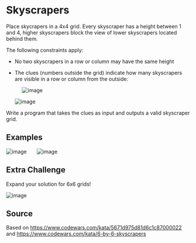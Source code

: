 # Skyscrapers
Place skycrapers in a 4x4 grid. Every skyscraper has a height between 1 and 4, higher skyscrapers block the view of lower skyscrapers located behind them.

The following constraints apply:
- No two skyscrapers in a row or column may have the same height
- The clues (numbers outside the grid) indicate how many skyscrapers are visible in a row or column from the outside:
  
  &nbsp;&nbsp;&nbsp;&nbsp;&nbsp;![image](https://github.com/faktorzehn/F10-coding-dojo/assets/55838482/62976423-3707-45c0-be24-b58f0e286ad8)

  ![image](https://github.com/faktorzehn/F10-coding-dojo/assets/55838482/4ee67baf-df66-4e4b-8055-30dd8aca897d)  

Write a program that takes the clues as input and outputs a valid skyscraper grid.


## Examples
![image](https://github.com/faktorzehn/F10-coding-dojo/assets/55838482/505143ae-2660-471b-bb9f-84496f28645a)&nbsp;&nbsp;&nbsp;&nbsp;&nbsp;&nbsp;
![image](https://github.com/faktorzehn/F10-coding-dojo/assets/55838482/a082654b-4334-4502-a9c0-902a9de30c3a)


## Extra Challenge
Expand your solution for 6x6 grids!

![image](https://github.com/faktorzehn/F10-coding-dojo/assets/55838482/1d0e1d4f-344d-4346-a580-6b78850c2446)


## Source
Based on https://www.codewars.com/kata/5671d975d81d6c1c87000022 and https://www.codewars.com/kata/6-by-6-skyscrapers

